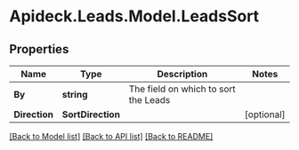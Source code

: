 # Apideck.Leads.Model.LeadsSort

## Properties

Name | Type | Description | Notes
------------ | ------------- | ------------- | -------------
**By** | **string** | The field on which to sort the Leads | 
**Direction** | **SortDirection** |  | [optional] 

[[Back to Model list]](../README.md#documentation-for-models) [[Back to API list]](../README.md#documentation-for-api-endpoints) [[Back to README]](../README.md)

